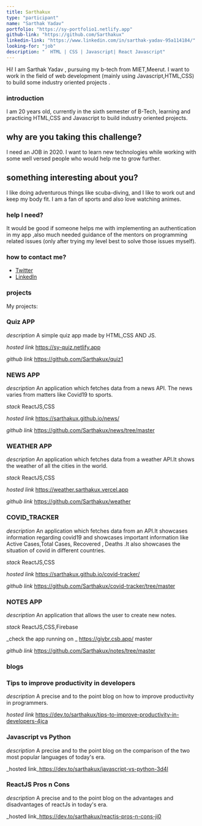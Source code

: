 ```yaml
---
title: Sarthakux
type: "participant"
name: "Sarthak Yadav"
portfolio: "https://sy-portfolio1.netlify.app"
github-link: "https://github.com/Sarthakux"
linkedin-link: "https://www.linkedin.com/in/sarthak-yadav-95a114184/"
looking-for: "job"
description: "  HTML | CSS | Javascript| React Javascript"
---
```


Hi! I am Sarthak Yadav , pursuing my b-tech from MIET,Meerut. I want to work in the field of web development (mainly using Javascript,HTML,CSS) to build some industry oriented projects .

### introduction

I am 20 years old, currently in the sixth semester of B-Tech, learning and practicing HTML,CSS and Javascript to build industry oriented projects.

## why are you taking this challenge?

I need an JOB in 2020.
I want to learn new technologies while working with some well versed people who would help me to grow further.

## something interesting about you?

I like doing adventurous things like scuba-diving, and I like to work out and keep my body fit. I am a fan of sports and also love watching
animes.
### help I need?

It would be good if someone helps me with implementing an authentication in my app ,also much needed guidance of the mentors on programming related issues (only after trying my level best to solve those issues myself).

### how to contact me?

- [Twitter](https://twitter.com/Sarthak04898364)
- [LinkedIn](https://www.linkedin.com/in/sarthak-yadav-95a114184/)

### projects
My projects:

### Quiz APP

 _description_ A simple quiz app made by HTML,CSS AND JS.


 _hosted link_ https://sy-quiz.netlify.app



_github link_ https://github.com/Sarthakux/quiz1

###  NEWS APP

 _description_ An application which fetches data from a news API. The news varies from matters like Covid19 to sports.

 _stack_ ReactJS,CSS

 _hosted link_ https://sarthakux.github.io/news/


 _github link_ https://github.com/Sarthakux/news/tree/master


### WEATHER APP
 _description_ An application which fetches data from a weather API.It shows the weather of all the cities in the world.

_stack_ ReactJS,CSS


 _hosted link_ https://weather.sarthakux.vercel.app


 _github link_ https://github.com/Sarthakux/weather

 ### COVID_TRACKER   
 _description_ An application which fetches data from an API.It showcases information regarding covid19 and showcases important
    information like Active Cases,Total Cases, Recovered , Deaths .It also showcases the situation of covid in different countries.

 _stack_ ReactJS,CSS

 _hosted link_ https://sarthakux.github.io/covid-tracker/


  _github link_ https://github.com/Sarthakux/covid-tracker/tree/master


### NOTES APP    
 _description_ An application that allows the user to create new notes.


 _stack_ ReactJS,CSS,Firebase




 _check the app running on _ https://giybr.csb.app/
 master


 _github link_ https://github.com/Sarthakux/notes/tree/master




### blogs

### Tips to improve productivity in developers
_description_ A precise and to the point blog on how to improve productivity in programmers.


_hosted link_ https://dev.to/sarthakux/tips-to-improve-productivity-in-developers-4jca

### Javascript vs Python
_description_ A precise and to the point blog on the comparison of the two most popular languages of today's era.


_hosted link_https://dev.to/sarthakux/javascript-vs-python-3d4l

### ReactJS Pros n Cons

_description_ A precise and to the point blog on the advantages and disadvantages of reactJs in today's era.


_hosted link_https://dev.to/sarthakux/reactjs-pros-n-cons-ji0